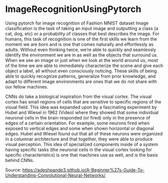 # ImageRecognitionUsingPytorch
Using pytorch for image recognition of Fashion MNIST dataset
 Image classification is the task of taking an input image and outputting a class (a cat, dog, etc) or a probability of classes that best describes the image. For humans, this task of recognition is one of the first skills we learn from the moment we are born and is one that comes naturally and effortlessly as adults. Without even thinking twice, we’re able to quickly and seamlessly identify the environment we are in as well as the objects that surround us. When we see an image or just when we look at the world around us, most of the time we are able to immediately characterize the scene and give each object a label, all without even consciously noticing. These skills of being able to quickly recognize patterns, generalize from prior knowledge, and adapt to different image environments are ones that we do not share with our fellow machines.
 
  CNNs do take a biological inspiration from the visual cortex. The visual cortex has small regions of cells that are sensitive to specific regions of the visual field. This idea was expanded upon by a fascinating experiment by Hubel and Wiesel in 1962 (Video) where they showed that some individual neuronal cells in the brain responded (or fired) only in the presence of edges of a certain orientation. For example, some neurons fired when exposed to vertical edges and some when shown horizontal or diagonal edges. Hubel and Wiesel found out that all of these neurons were organized in a columnar architecture and that together, they were able to produce visual perception. This idea of specialized components inside of a system having specific tasks (the neuronal cells in the visual cortex looking for specific characteristics) is one that machines use as well, and is the basis behind CNNs.
 
 Source:
      https://adeshpande3.github.io/A-Beginner%27s-Guide-To-Understanding-Convolutional-Neural-Networks/
